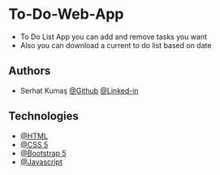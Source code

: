 # To-Do-Web-App

- To Do List App you can add and remove tasks you want
- Also you can download a current to do list based on date
## Authors

- Serhat Kumaş [@Github](https://www.github.com/serhatkumas) [@Linked-in](https://www.github.com/serhatkumas) 


## Technologies

- [@HTML](https://developer.mozilla.org/en-US/docs/Learn/Getting_started_with_the_web/HTML_basics)
- [@CSS 5](https://developer.mozilla.org/en-US/docs/Web/CSS)
- [@Bootstrap 5](https://getbootstrap.com/docs/5.0/getting-started/introduction/)
- [@Javascript](https://developer.mozilla.org/en-US/docs/Web/JavaScript)
